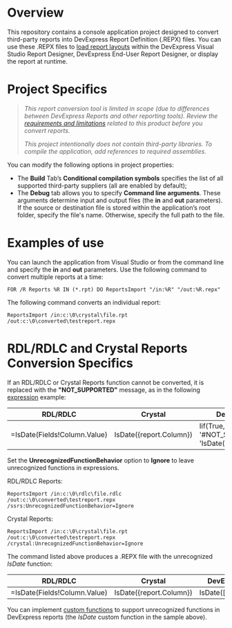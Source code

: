 # Overview

This repository contains a console application project designed to convert third-party reports into DevExpress Report Definition (.REPX) files. You can use these .REPX files to [load report layouts](https://docs.devexpress.com/XtraReports/2666/detailed-guide-to-devexpress-reporting/store-and-distribute-reports/store-report-layouts-and-documents/load-report-layouts) within the DevExpress Visual Studio Report Designer, DevExpress End-User Report Designer, or display the report at runtime.

# Project Specifics

> _This report conversion tool is limited in scope (due to differences between DevExpress Reports and other reporting tools). Review the [requirements and limitations](https://docs.devexpress.com/XtraReports/1468/get-started-with-devexpress-reporting/add-a-report-to-your-.net-application/convert-third-party-reports-to-devexpress-reports#requirements) related to this product before you convert reports._
> 
> _This project intentionally does not contain third-party libraries. To compile the application, add references to required assemblies._

You can modify the following options in project properties:

 *	The **Build** Tab’s **Conditional compilation symbols** specifies the list of all supported third-party suppliers (all are enabled by default);
 *	The **Debug** tab allows you to specify **Command line arguments**. These arguments determine input and output files (the **in** and **out** parameters). If the source or destination file is stored within the application’s root folder, specify the file's name. Otherwise, specify the full path to the file.

# Examples of use

You can launch the application from Visual Studio or from the command line and specify the **in** and **out** parameters.
Use the following command to convert multiple reports at a time:

```
FOR /R Reports %R IN (*.rpt) DO ReportsImport "/in:%R" "/out:%R.repx"
```

The following command converts an individual report: 

```
ReportsImport /in:c:\0\crystal\file.rpt /out:c:\0\converted\testreport.repx
```

# RDL/RDLC and Crystal Reports Conversion Specifics

If an RDL/RDLC or Crystal Reports function cannot be converted, it is replaced with the **"NOT_SUPPORTED"** message, as in the following [expression](https://docs.devexpress.com/XtraReports/120091/detailed-guide-to-devexpress-reporting/use-expressions) example:

| RDL/RDLC | Crystal | DevExpress |
| --- | --- | --- |
| =IsDate(Fields!Column.Value) | IsDate({report.Column}) | Iif(True, '#NOT_SUPPORTED#', 'IsDate([Column])') |

Set the **UnrecognizedFunctionBehavior** option to **Ignore** to leave unrecognized functions in expressions.

RDL/RDLC Reports:
```
ReportsImport /in:c:\0\rdlc\file.rdlc /out:c:\0\converted\testreport.repx /ssrs:UnrecognizedFunctionBehavior=Ignore
```

Crystal Reports:
```
ReportsImport /in:c:\0\crystal\file.rpt /out:c:\0\converted\testreport.repx /crystal:UnrecognizedFunctionBehavior=Ignore
```

The command listed above produces a .REPX file with the unrecognized *IsDate* function:

| RDL/RDLC | Crystal | DevExpress |
| --- | --- | --- |
| =IsDate(Fields!Column.Value) | IsDate({report.Column}) | IsDate([Column]) | 

You can implement [custom functions](https://docs.devexpress.com/XtraReports/DevExpress.XtraReports.Expressions.CustomFunctions) to support unrecognized functions in DevExpress reports (the *IsDate* custom function in the sample above).

